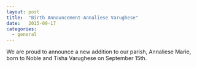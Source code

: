 ```yaml
---
layout: post
title:  "Birth Announcement-Annaliese Varughese"
date:   2015-09-17
categories: 
  - general
---
```


We are proud to announce a new addition to our parish, Annaliese Marie, born to Noble and Tisha Varughese on September 15th. 
